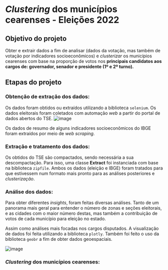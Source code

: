 # *Clustering* dos municípios cearenses - Eleições 2022

## Objetivo do projeto

Obter e extrair dados a fim de analisar (dados da votação, mas também de votação por indicadores socioeconômicos) e *clusterizar* os municípios cearenses com base na proporção de votos nos **principais candidatos aos cargos de: governador, senador e presidente (1º e 2º turno).**

## Etapas do projeto

### Obtenção de extração dos dados:

Os dados foram obtidos ou extraídos utilizando a biblioteca `selenium`. Os dados eleitorais foram coletados com automação *web* a partir do portal de dados abertos do TSE.
![image](https://github.com/DamodaraBarbosa/clustering_municipios_eleicoes_2022_ceara/assets/107199898/c75d622e-6467-46a2-b917-71f8166271ab)

Os dados de resumo de alguns indicadores socioeconômicos do IBGE foram extraídos por meio de *web scraping*.

### Extração e tratamento dos dados:

Os obtidos do TSE são compactados, sendo necessária a sua descompactação. Para isso, uma classe **Extract** foi instanciada com base na biblioteca `zipfile`. Ambos os dados (eleição e IBGE) foram tratados para que estivessem num formato mais pronto para as análises posteriores e *clusterização*.

### Análise dos dados:

Para obter diferentes *insights*, foram feitas diversas análises. Tanto de um panorama mais geral para entender o número de zonas e seções eleitorais, e as cidades com o maior número destas, mas também a contribuição de votos de cada município para eleição no estado.

Assim como análises mais focadas nos cargos disputados. A visualização de dados foi feita utilizando a biblioteca `plotly`. Também foi feito o uso da biblioteca `geobr` a fim de obter dados geoespaciais.

![image](https://github.com/DamodaraBarbosa/clustering_municipios_eleicoes_2022_ceara/assets/107199898/b5121ce3-4502-45a5-8cdd-d3820ad61278)

### *Clustering* dos municípios cearenses:


